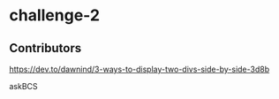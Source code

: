 # challenge-2


## Contributors
https://dev.to/dawnind/3-ways-to-display-two-divs-side-by-side-3d8b

askBCS 